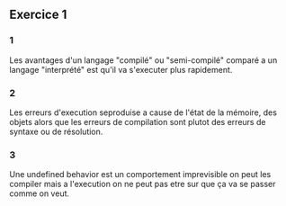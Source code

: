 ## Exercice 1

### 1

Les avantages d'un langage "compilé" ou "semi-compilé" comparé a un langage "interprété" est qu'il va s'executer plus rapidement.

### 2

Les erreurs d'execution seproduise a cause de l'état de la mémoire, des objets alors que les erreurs de compilation sont plutot des erreurs de syntaxe ou de résolution.

### 3

Une undefined behavior est un comportement imprevisible on peut les compiler mais a l'execution on ne peut pas etre sur que ça va se passer comme on veut.
